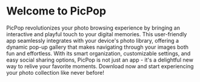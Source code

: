 # Welcome to PicPop
PicPop revolutionizes your photo browsing experience by bringing an interactive and playful touch to your digital memories. This user-friendly app seamlessly integrates with your device's photo library, offering a dynamic pop-up gallery that makes navigating through your images both fun and effortless. With its smart organization, customizable settings, and easy social sharing options, PicPop is not just an app - it's a delightful new way to relive your favorite moments. Download now and start experiencing your photo collection like never before!


